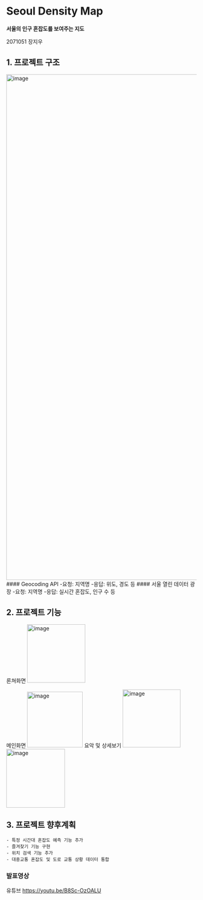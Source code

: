 # Seoul Density Map


**서울의 인구 혼잡도를 보여주는 지도**


 2071051 장지우

## 1. 프로젝트 구조
<img width="1335" alt="image" src="https://github.com/j-jiu/SeoulDensity/assets/143875650/7ac8614c-f784-4978-ae60-2ccc9dc4c2cd">
#### Geocoding API  
	-요청: 지역명
 	-응답: 위도, 경도 등
#### 서울 열린 데이터 광장
	-요청: 지역명
 	-응답: 실시간 혼잡도, 인구 수 등





## 2. 프로젝트 기능
론쳐화면
<img width="154" alt="image" src="https://github.com/j-jiu/SeoulDensity/assets/143875650/809d9641-4631-4307-95e5-aca9648026c8">

메인화면
<img width="147" alt="image" src="https://github.com/j-jiu/SeoulDensity/assets/143875650/0d214a77-19e5-4969-949b-06217cdd0d44">
요악 및 상세보기
<img width="153" alt="image" src="https://github.com/j-jiu/SeoulDensity/assets/143875650/64ef3c47-7685-416e-8aff-997bd65bf9ee">
<img width="155" alt="image" src="https://github.com/j-jiu/SeoulDensity/assets/143875650/73686784-01ed-4642-a01c-dfea4da937de">


	
 ## 3. 프로젝트 향후계획
 	- 특정 시간대 혼잡도 예측 기능 추가
	- 즐겨찾기 기능 구현
	- 위치 검색 기능 추가
	- 대중교통 혼잡도 및 도로 교통 상황 데이터 통합



### 발표영상

유튜브
<https://youtu.be/B8Sc-OzOALU>

